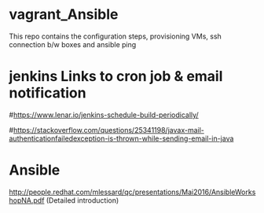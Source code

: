 # vagrant_Ansible
This repo contains the configuration steps, provisioning VMs, ssh connection b/w boxes and ansible ping

# jenkins Links to cron job & email notification

#https://www.lenar.io/jenkins-schedule-build-periodically/

#https://stackoverflow.com/questions/25341198/javax-mail-authenticationfailedexception-is-thrown-while-sending-email-in-java

# Ansible

http://people.redhat.com/mlessard/qc/presentations/Mai2016/AnsibleWorkshopNA.pdf (Detailed introduction)
